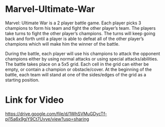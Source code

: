 # Marvel-Ultimate-War
Marvel: Ultimate War is a 2 player battle game. Each player picks 3 champions to form his team and fight the other player’s team. The players take turns to fight the other player’s champions. The turns will keep going back and forth until a player is able to defeat all of the other player’s champions which will make him the winner of the battle.

During the battle, each player will use his champions to attack the opponent champions either by using normal attacks or using special attacks/abilities. The battle takes place on a 5x5 grid. Each cell in the grid can either be empty, or contain a champion or obstacle/cover. At the beginning of the battle, each team will stand at one of the sides/edges of the grid as a starting position.

# Link for Video
https://drive.google.com/file/d/1WhSVMuGDycTf-pj15a6x9gjY9Ct7Uvye/view?usp=sharing
